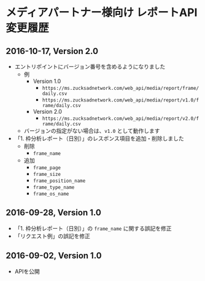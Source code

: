 
# メディアパートナー様向け レポートAPI 変更履歴

## 2016-10-17, Version 2.0
- エントリポイントにバージョン番号を含めるようになりました
  - 例
    - Version 1.0
      - `https://ms.zucksadnetwork.com/web_api/media/report/frame/daily.csv`
      - `https://ms.zucksadnetwork.com/web_api/media/report/v1.0/frame/daily.csv`
    - Version 2.0
      - `https://ms.zucksadnetwork.com/web_api/media/report/v2.0/frame/daily.csv`
  - バージョンの指定がない場合は、`v1.0` として動作します
- 「1. 枠分析レポート（日別）」のレスポンス項目を追加・削除しました
  - 削除
    - `frame_name`
  - 追加
    - `frame_page`
    - `frame_size`
    - `frame_position_name`
    - `frame_type_name`
    - `frame_os_name`

## 2016-09-28, Version 1.0
- 「1. 枠分析レポート（日別）」の `frame_name` に関する誤記を修正
- 「リクエスト例」の誤記を修正

## 2016-09-02, Version 1.0
- APIを公開


